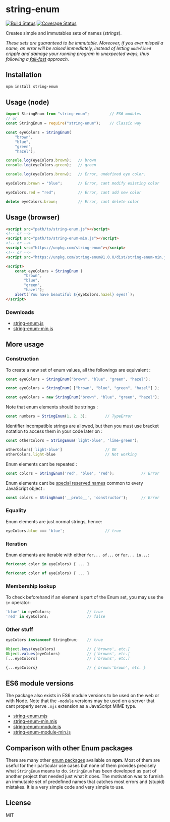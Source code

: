 # string-enum

<!-- [![Version](http://img.shields.io/npm/v/es6-enum.svg)](https://www.npmjs.org/package/es6-enum) -->
[![Build Status](https://travis-ci.org/frederickjeanguerin/string-enum.svg)](https://travis-ci.org/frederickjeanguerin/string-enum)
[![Coverage Status](https://coveralls.io/repos/github/frederickjeanguerin/string-enum/badge.svg?branch=master)](https://coveralls.io/github/frederickjeanguerin/string-enum?branch=master)

Creates simple and immutables sets of names (*strings*).

*These sets are guaranteed to be immutable. Moreover, if you ever mispell a name, an error will be raised immediately, instead of letting `undefined` cripple and damage your running program in unexpected ways, thus following a [fail-fast](https://en.wikipedia.org/wiki/Fail-fast) approach.*

## Installation

```sh
npm install string-enum
```

## Usage (node)

```javascript
import StringEnum from "string-enum";         // ES6 modules
// or
const StringEnum = require("string-enum");    // Classic way

const eyeColors = StringEnum(
    "brown",
    "blue",
    "green",
    "hazel");

console.log(eyeColors.brown);   // brown
console.log(eyeColors.green);   // green

console.log(eyeColors.bronw);   // Error, undefined eye color.

eyeColors.brown = "blue";       // Error, cant modify existing color

eyeColors.red = "red";          // Error, cant add new color

delete eyeColors.brown;         // Error, cant delete color

```

## Usage (browser)

```html
<script src="path/to/string-enum.js"></script>
<!-- or -->
<script src="path/to/string-enum-min.js"></script>
<!-- or -->
<script src="https://unpkg.com/string-enum"></script>
<!-- or -->
<script src="https://unpkg.com/string-enum@1.0.0/dist/string-enum-min.js"></script>

<script>
    const eyeColors = StringEnum (
        "brown",
        "blue",
        "green",
        "hazel");
    alert(`You have beautiful ${eyeColors.hazel} eyes!`);
</script>
```

### Downloads

* [string-enum.js](https://unpkg.com/string-enum)
* [string-enum-min.js](https://unpkg.com/string-enum@1.0.0/dist/string-enum-min.js)

## More usage

### Construction

To create a new set of enum values, all the followings are equivalent :

```javascript
const eyeColors = StringEnum("brown", "blue", "green", "hazel");

const eyeColors = StringEnum( ["brown", "blue", "green", "hazel"] );

const eyeColors = new StringEnum("brown", "blue", "green", "hazel");
```

Note that enum elements should be strings :

```javascript
const numbers = StringEnum(1, 2, 3);        // TypeError
```

Identifier incompatible strings are allowed, but then you must use bracket notation to access them in your code later on :

```javascript
const otherColors = StringEnum('light-blue', 'lime-green');

otherColors['light-blue']                   // OK
otherColors.light-blue                      // Not working
```

Enum elements cant be repeated :

```javascript
const colors = StringEnum('red', 'blue', 'red');            // Error
```

Enum elements cant be [special reserved names](https://developer.mozilla.org/en-US/docs/Web/JavaScript/Reference/Global_Objects/Object/prototype) common to every JavaScript object :

```javascript
const colors = StringEnum('__proto__', 'constructor');      // Error
```

### Equality

Enum elements are just normal strings, hence:

```javascript
eyeColors.blue === 'blue';                  // true
```

### Iteration

Enum elements are iterable with either `for... of...` or `for... in...`:

```javascript
for(const color in eyeColors) { ... }

for(const color of eyeColors) { ... }
```

### Membership lookup

To check beforehand if an element is part of the Enum set, you may use the `in` operator:

```javascript
'blue' in eyeColors;                // true
'red' in eyeColors;                 // false
```

### Other stuff

```javascript
eyeColors instanceof StringEnum;    // true

Object.keys(eyeColors)              // ['browns', etc.]
Object.values(eyeColors)            // ['browns', etc.]
[...eyeColors]                      // ['browns', etc.]

{...eyeColors}                      // { brown:'brown', etc. }
```

## ES6 module versions

The package also exists in ES6 module versions to be used on the web or with Node. Note that the `-module` versions may be used on a server that cant properly serve `.mjs` extension as a JavaScript MIME type.

* [string-enum.mjs](https://unpkg.com/string-enum@1.0.0/dist/string-enum.mjs)
* [string-enum-min.mjs](https://unpkg.com/string-enum@1.0.0/dist/string-enum-min.mjs)
* [string-enum-module.js](https://unpkg.com/string-enum@1.0.0/dist/string-enum-module.js)
* [string-enum-module-min.js](https://unpkg.com/string-enum@1.0.0/dist/string-enum-module-min.js)

## Comparison with other Enum packages

There are many other [enum packages](https://www.npmjs.com/search?q=enum) available on **npm**. Most of them are useful for their particular use cases but none of them provides precisely what `StringEnum` means to do. `StringEnum` has been developed as part of another project that needed just what it does. The motivation was to furnish an immutable set of predefined names that catches most errors and (stupid) mistakes. It is a very simple code and very simple to use.  

## License

MIT